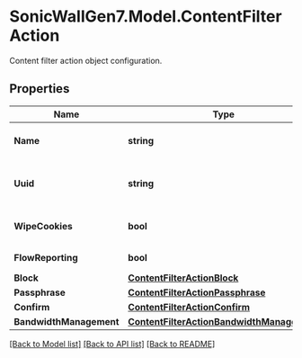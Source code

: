 # SonicWallGen7.Model.ContentFilterAction
Content filter action object configuration.

## Properties

Name | Type | Description | Notes
------------ | ------------- | ------------- | -------------
**Name** | **string** | Set action object name. | 
**Uuid** | **string** | Select CFS action object by UUID. | [optional] [readonly] 
**WipeCookies** | **bool** | Enable wipe cookies. | [optional] 
**FlowReporting** | **bool** | Enable flow reporting. | [optional] 
**Block** | [**ContentFilterActionBlock**](ContentFilterActionBlock.md) |  | [optional] 
**Passphrase** | [**ContentFilterActionPassphrase**](ContentFilterActionPassphrase.md) |  | [optional] 
**Confirm** | [**ContentFilterActionConfirm**](ContentFilterActionConfirm.md) |  | [optional] 
**BandwidthManagement** | [**ContentFilterActionBandwidthManagement**](ContentFilterActionBandwidthManagement.md) |  | [optional] 

[[Back to Model list]](../README.md#documentation-for-models) [[Back to API list]](../README.md#documentation-for-api-endpoints) [[Back to README]](../README.md)

